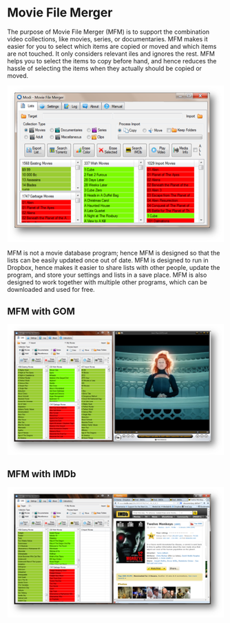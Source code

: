 Movie File Merger
=================

The purpose of Movie File Merger (MFM) is to support the combination video collections, like movies, series, or documentaries.
MFM makes it easier for you to select which items are copied or moved and which items are not touched.  It only considers relevant
iles and ignores the rest.
MFM helps you to select the items to copy before hand, and hence reduces the hassle of selecting the items when they actually
should be copied or moved.

![MFM](https://raw.githubusercontent.com/Modi777/Movie-File-Merger/master/Manuals/MFM.png)
 
MFM is not a movie database program; hence MFM is designed so that the lists can be easily updated once out of date.  MFM is
designed to run in Dropbox, hence makes it easier to share lists with other people, update the program, and store your settings
and lists in a save place.  MFM is also designed to work together with multiple other programs, which can be downloaded and used
for free.

## MFM with GOM
![MFM_GOM](https://raw.githubusercontent.com/Modi777/Movie-File-Merger/master/Manuals/MFM_GOM.png)

## MFM with IMDb
![MFM_IMDB](https://raw.githubusercontent.com/Modi777/Movie-File-Merger/master/Manuals/MFM_IMDB.png)